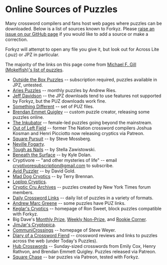 
# Online Sources of Puzzles

Many crossword compilers and fans host web pages where puzzles can be
downloaded. Below is a list of sources known to Forkyz. Please [raise an
issue on our GitHub page][issues] if you would like to add a source or
make a correction.

Forkyz will attempt to open any file you give it, but look out for
Across Lite (.puz) or JPZ in particular.

The majority of the links on this page come from [Michael F. Gill
(Mokelfish)'s list of puzzles][monkelfish].

* [Outside the Box Puzzles][outside-the-box] -- subscription required,
  puzzles available in JPZ, untested.
* [Aries Puzzles][aries-puzzles] -- monthly puzzles by Andrew Ries.
* [Jeff Davidson][jeff-davidson] -- the JPZ downloads tend to use
  features not supported by Forkyz, but the PUZ downloads work fine.
* [Something Different][something-different] -- set of PUZ files.
* [Brendan Emmet Quigley][beq] -- custom puzzle creator, releasing some
  puzzles online.
* [The Inkubator][inkubator] -- female-led puzzles going beyond the
  mainstream.
* [Out of Left Field][outofleftfield] -- former The Nation crossword
  compilers Joshua Kosman and Henri Picciotto now releasing cryptics via
  Patreon.
* [Square Pursuit][square-pursuit] -- by Steve Mossberg.
* [Neville Fogarty][neville-fogarty].
* [Tough as Nails][tough-as-nails] -- by Stella Zawistowski.
* [Beneath the Surface][beneath-the-surface] -- by Kyle Dolan.
* Cryptivore -- "and other mysteries of life" -- email cryptivoresubscription@gmail.com to subscribe.
* [Avid Puzzler][avid-puzzler] -- by David Gold.
* [Mad Dog Cryptics][mad-dog-cryptics] -- by Terry Brennan.
* [Loplop Cryptics][loplop-cryptics].
* [Cryptic Cru Archives][crypticcru] -- puzzles created by New York
  Times forum members.
* [Daily Crossword Links][daily-crossword-links] -- daily list of
  puzzles in a variety of formats.
* [Andrew Marc Greene][andrew-marc-greene] -- some puzzles have PUZ
  links.
* [Keglar's Cryptics][keglar] -- homepage of Ron Sweet, block puzzles
  compatible with Forkyz.
* Big Dave's [Monthly Prize][big-dave-monthly], [Weekly
  Non-Prize][big-dave-weekly], and [Rookie Corner][big-dave-rookie].
* [JimJar's Cryptopica][jimjar].
* [CommuniCrossings][communicrossings] -- homepage of Steve Weyer.
* [Diary of a Crossword Fiend][diary] -- crossword reviews and links to
  puzzles across the web (under Today's Puzzles).
* [Hub Crosswords][hubcrosswords] -- Sunday-sized crosswords from Emily
  Cox, Henry Rathvon, and Brendan Emmett Quigley. Puzzles released via
  Patreon.
* [Square Chase][squarechase] -- bar puzzles via Patreon, tested with
  Forkyz.

[monkelfish]: http://bbtp.net/puzzle/links.html
[issues]: https://github.com/yourealwaysbe/forkyz/issues

[outside-the-box]: https://www.joonpahk.com/blog/2021/04/12/year-6-variety-puzzle-16-starting-square-hint/
[aries-puzzles]: https://www.ariespuzzles.com/
[jeff-davidson]: https://puzzles.jeffpdavidson.com/
[something-different]: https://dandoesnotblog.blogspot.com/2020/04/something-different.html
[beq]: https://www.brendanemmettquigley.com/
[inkubator]: https://inkubatorcrosswords.com/
[outofleftfield]: http://www.leftfieldcryptics.com/
[square-pursuit]: https://squarepursuit.com/
[neville-fogarty]: https://nevillefogarty.wordpress.com/
[tough-as-nails]: https://toughasnails.net/
[beneath-the-surface]: https://beneaththesurfacepuzzles.blogspot.com/
[cryptivore]: https://cryptivore.com/
[avid-puzzler]: https://avidpuzzler.blogspot.com/
[mad-dog-cryptics]: https://maddogcryptics.com/
[loplop-cryptics]: https://loplop.fun/
[crypticcru]: https://archive.nytimes.com/www.nytimes.com/premium/xword/cryptic-archive.html
[daily-crossword-links]: https://crosswordlinks.substack.com/
[andrew-marc-greene]: http://www.greenehouse.com/a/puzzles/
[keglar]: https://kegler.gitlab.io/
[big-dave-monthly]: http://crypticcrosswords.net/puzzles/monthly-prize-puzzles/
[big-dave-weekly]: http://crypticcrosswords.net/puzzles/not-the-saturday-prize-puzzles/
[big-dave-rookie]: http://crypticcrosswords.net/puzzles/rookie-corner/
[jimjar]: https://twitter.com/Jimjar
[communicrossings]: https://communicrossings.com/crosswords-weyer
[diary]: https://crosswordfiend.com/
[hubcrosswords]: https://www.patreon.com/hubcrosswords
[squarechase]: https://www.patreon.com/squarechase
